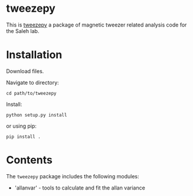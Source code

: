 # tweezepy
This is [tweezepy](https://github.com/RoCaerbannog/tweezepy) a package of magnetic tweezer related analysis code for the Saleh lab.

# Installation
Download files.
 
Navigate to directory: 
    
    cd path/to/tweezepy
Install:

    python setup.py install
or using pip:
    
    pip install .

    
# Contents
The `tweezepy` package includes the following modules:
* 'allanvar' - tools to calculate and fit the allan variance
